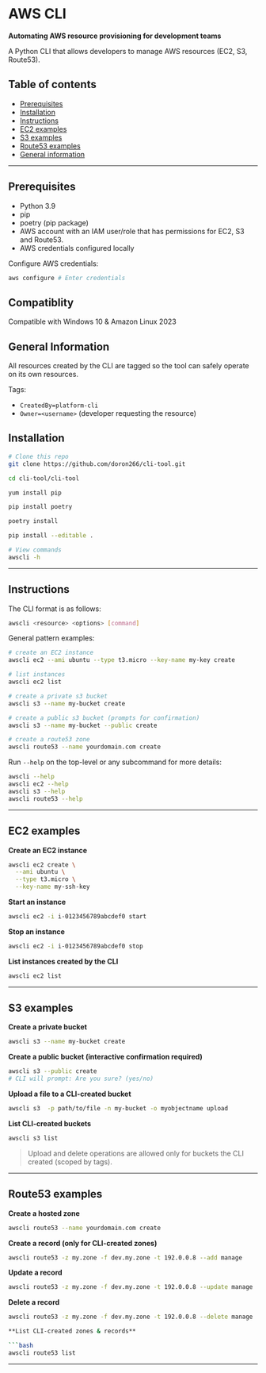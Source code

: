 # AWS CLI

**Automating AWS resource provisioning for development teams**

A Python CLI that allows developers to manage AWS resources (EC2, S3, Route53). 



## Table of contents

- [Prerequisites](#prerequisites)
- [Installation](#installation)
- [Instructions](#instructions)
- [EC2 examples](#ec2-examples)
- [S3 examples](#s3-examples)
- [Route53 examples](#route53-examples)
- [General information](#general-information)

---

## Prerequisites
- Python 3.9
- pip
- poetry (pip package)
- AWS account with an IAM user/role that has permissions for EC2, S3 and Route53.
- AWS credentials configured locally

Configure AWS credentials:

```bash
aws configure # Enter credentials
```
## Compatiblity
Compatible with Windows 10 & Amazon Linux 2023


## General Information

All resources created by the CLI are tagged so the tool can safely operate on its own resources.

Tags:

- `CreatedBy=platform-cli`
- `Owner=<username>` (developer requesting the resource)


## Installation
```bash
# Clone this repo
git clone https://github.com/doron266/cli-tool.git

cd cli-tool/cli-tool

yum install pip

pip install poetry

poetry install

pip install --editable .

# View commands
awscli -h
```

---

## Instructions

The CLI format is as follows:

```bash
awscli <resource> <options> [command]
```

General pattern examples:

```bash
# create an EC2 instance
awscli ec2 --ami ubuntu --type t3.micro --key-name my-key create

# list instances
awscli ec2 list

# create a private s3 bucket
awscli s3 --name my-bucket create

# create a public s3 bucket (prompts for confirmation)
awscli s3 --name my-bucket --public create

# create a route53 zone
awscli route53 --name yourdomain.com create
```

Run `--help` on the top-level or any subcommand for more details:

```bash
awscli --help
awscli ec2 --help
awscli s3 --help
awscli route53 --help
```

---

## EC2 examples

**Create an EC2 instance**

```bash
awscli ec2 create \
  --ami ubuntu \
  --type t3.micro \
  --key-name my-ssh-key 
```

**Start an instance**

```bash
awscli ec2 -i i-0123456789abcdef0 start
```

**Stop an instance**

```bash
awscli ec2 -i i-0123456789abcdef0 stop
```


**List instances created by the CLI**

```bash
awscli ec2 list
```

---

## S3 examples

**Create a private bucket**

```bash
awscli s3 --name my-bucket create
```

**Create a public bucket (interactive confirmation required)**

```bash
awscli s3 --public create
# CLI will prompt: Are you sure? (yes/no)
```

**Upload a file to a CLI-created bucket**

```bash
awscli s3  -p path/to/file -n my-bucket -o myobjectname upload
```

**List CLI-created buckets**

```bash
awscli s3 list
```

> Upload and delete operations are allowed only for buckets the CLI created (scoped by tags).

---

## Route53 examples

**Create a hosted zone**

```bash
awscli route53 --name yourdomain.com create
```

**Create a record (only for CLI-created zones)**

```bash
awscli route53 -z my.zone -f dev.my.zone -t 192.0.0.8 --add manage
```

**Update a record**

```bash
awscli route53 -z my.zone -f dev.my.zone -t 192.0.0.8 --update manage
```

**Delete a record**

```bash
awscli route53 -z my.zone -f dev.my.zone -t 192.0.0.8 --delete manage

**List CLI-created zones & records**

```bash
awscli route53 list
```

---


